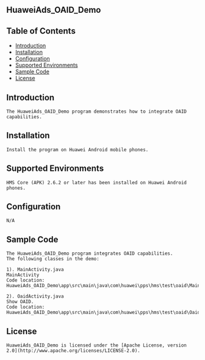 ## HuaweiAds_OAID_Demo


## Table of Contents

 * [Introduction](#introduction)
 * [Installation](#installation)
 * [Configuration ](#configuration)
 * [Supported Environments](#supported-environments)
 * [Sample Code](#sample-code)
 * [License](#license)
 
 
## Introduction
    The HuaweiAds_OAID_Demo program demonstrates how to integrate OAID capabilities.

## Installation
    Install the program on Huawei Android mobile phones.
    
## Supported Environments
    HMS Core (APK) 2.6.2 or later has been installed on Huawei Android phones.
	
## Configuration 
    N/A
	
## Sample Code
    The HuaweiAds_OAID_Demo program integrates OAID capabilities.
    The following classes in the demo:

    1). MainActivity.java
    MainActivity
    Code location: HuaweiAds_OAID_Demo\app\src\main\java\com\huawei\pps\hms\test\oaid\MainActivity.java
    
    2). OaidActivity.java
    Show OAID.
    Code location: HuaweiAds_OAID_Demo\app\src\main\java\com\huawei\pps\hms\test\oaid\OaidActivity.java
    

##  License
    HuaweiAds_OAID_Demo is licensed under the [Apache License, version 2.0](http://www.apache.org/licenses/LICENSE-2.0).
